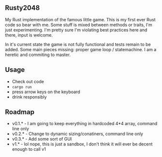 ## Rusty2048

My Rust implementation of the famous little game. This is my first ever Rust code so bear with me. Some stuff is mixed between methods or traits, I'm just experimenting. I'm pretty sure I'm violating best practices here and there, input is welcome.

In it's current state the game is not fully functional and tests remain to be added. Some main pieces missing: proper game loop / statemachine. I am a heretic and commiting to master.

## Usage

* Check out code
* `cargo run`
* press arrow keys on the keyboard
* drink responsibly

## Roadmap

* v0.1.* - I am going to keep everything in hardcoded 4*4 array, command line only
* v0.2.* - Change to dynamic sizing/conatiners, command line only
* v0.3.* - Add some sort of GUI
* v1.* - lol nope, this is just a sandbox, I don't think it will ever be decent enough to call v1